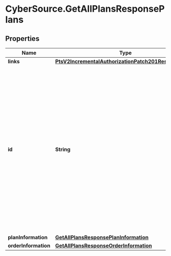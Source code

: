 # CyberSource.GetAllPlansResponsePlans

## Properties
Name | Type | Description | Notes
------------ | ------------- | ------------- | -------------
**links** | [**PtsV2IncrementalAuthorizationPatch201ResponseLinks**](PtsV2IncrementalAuthorizationPatch201ResponseLinks.md) |  | [optional] 
**id** | **String** | An unique identification number generated by Cybersource to identify the submitted request. Returned by all services. It is also appended to the endpoint of the resource. On incremental authorizations, this value with be the same as the identification number returned in the original authorization response.  | [optional] 
**planInformation** | [**GetAllPlansResponsePlanInformation**](GetAllPlansResponsePlanInformation.md) |  | [optional] 
**orderInformation** | [**GetAllPlansResponseOrderInformation**](GetAllPlansResponseOrderInformation.md) |  | [optional] 


